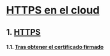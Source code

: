 # [HTTPS en el cloud](https://github.com/PalomaR88/HTTPS_en_el_cloud/blob/master/Practica.md)
## 1. [HTTPS](https://github.com/PalomaR88/HTTPS_en_el_cloud/blob/master/Practica.md#https)
#### 1.1. [Tras obtener el certificado firmado](https://github.com/PalomaR88/HTTPS_en_el_cloud/blob/master/Practica.md#tras-obtener-el-certificado-firmado)
